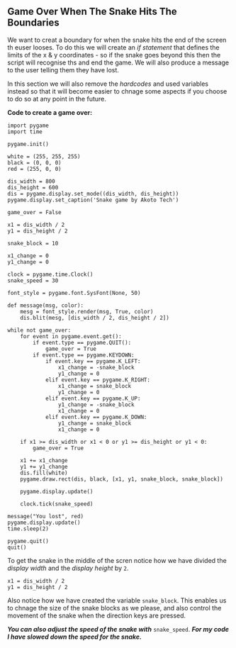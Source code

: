 ## Game Over When The Snake Hits The Boundaries ##

We want to creat a boundary for when the snake hits the end of the screen th euser looses.
To do this we will create an *if statement* that defines the limits of the x & y coordinates - so if the snake goes beyond this then the script will recognise ths and end the game.
We will also produce a message to the user telling them they have lost.

In this section we will also remove the *hardcodes* and used variables instead so that it will become easier to chnage some aspects if you choose to do so at any point in the future. 

**Code to create a game over:**
```
import pygame
import time

pygame.init()

white = (255, 255, 255)
black = (0, 0, 0)
red = (255, 0, 0)

dis_width = 800
dis_height = 600
dis = pygame.display.set_mode((dis_width, dis_height))
pygame.display.set_caption('Snake game by Akoto Tech')

game_over = False

x1 = dis_width / 2
y1 = dis_height / 2

snake_block = 10

x1_change = 0
y1_change = 0

clock = pygame.time.Clock()
snake_speed = 30

font_style = pygame.font.SysFont(None, 50)

def message(msg, color):
    mesg = font_style.render(msg, True, color)
    dis.blit(mesg, [dis_width / 2, dis_height / 2])

while not game_over:
    for event in pygame.event.get():
        if event.type == pygame.QUIT():
            game_over = True
        if event.type == pygame.KEYDOWN:
            if event.key == pygame.K_LEFT:
                x1_change = -snake_block
                y1_change = 0
            elif event.key == pygame.K_RIGHT:
                x1_change = snake_block
                y1_change = 0
            elif event.key == pygame.K_UP:
                y1_change = -snake_block
                x1_change = 0
            elif event.key == pygame.K_DOWN:
                y1_change = snake_block
                x1_change = 0

    if x1 >= dis_width or x1 < 0 or y1 >= dis_height or y1 < 0:
        game_over = True

    x1 += x1_change
    y1 += y1_change
    dis.fill(white)
    pygame.draw.rect(dis, black, [x1, y1, snake_block, snake_block])
    
    pygame.display.update()

    clock.tick(snake_speed)

message("You lost", red)
pygame.display.update()
time.sleep(2)

pygame.quit()
quit()
```
To get the snake in the middle of the scren notice how we have divided the *display width* and the *display height* by `2`.
```
x1 = dis_width / 2
y1 = dis_height / 2
```
Also notice how we have created the variable `snake_block`. This enables us to chnage the size of the snake blocks as we please, and also control the movement of the snake when the direction keys are pressed.

***You can also adjust the speed of the snake with*** `snake_speed`.
***For my code I have slowed down the speed for the snake.***
